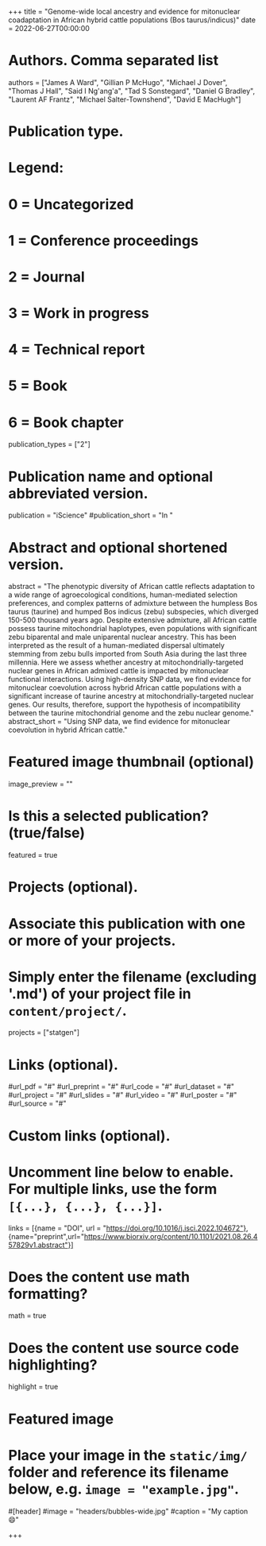 +++
title = "Genome-wide local ancestry and evidence for mitonuclear coadaptation in African hybrid cattle populations (Bos taurus/indicus)"
date = 2022-06-27T00:00:00

# Authors. Comma separated list
authors = ["James A Ward", "Gillian P McHugo", "Michael J Dover", "Thomas J Hall", "Said I Ng'ang'a", "Tad S Sonstegard", "Daniel G Bradley", "Laurent AF Frantz", "Michael Salter-Townshend", "David E MacHugh"]

# Publication type.
# Legend:
# 0 = Uncategorized
# 1 = Conference proceedings
# 2 = Journal
# 3 = Work in progress
# 4 = Technical report
# 5 = Book
# 6 = Book chapter
publication_types = ["2"]

# Publication name and optional abbreviated version.
publication = "iScience"
#publication_short = "In "

# Abstract and optional shortened version.
abstract = "The phenotypic diversity of African cattle reflects adaptation to a wide range of agroecological conditions, human-mediated selection preferences, and complex patterns of admixture between the humpless Bos taurus (taurine) and humped Bos indicus (zebu) subspecies, which diverged 150-500 thousand years ago. Despite extensive admixture, all African cattle possess taurine mitochondrial haplotypes, even populations with significant zebu biparental and male uniparental nuclear ancestry. This has been interpreted as the result of a human-mediated dispersal ultimately stemming from zebu bulls imported from South Asia during the last three millennia. Here we assess whether ancestry at mitochondrially-targeted nuclear genes in African admixed cattle is impacted by mitonuclear functional interactions. Using high-density SNP data, we find evidence for mitonuclear coevolution across hybrid African cattle populations with a significant increase of taurine ancestry at mitochondrially-targeted nuclear genes. Our results, therefore, support the hypothesis of incompatibility between the taurine mitochondrial genome and the zebu nuclear genome."
abstract_short = "Using SNP data, we find evidence for mitonuclear coevolution in hybrid African cattle."

# Featured image thumbnail (optional)
image_preview = ""

# Is this a selected publication? (true/false)
featured = true 

# Projects (optional).
#   Associate this publication with one or more of your projects.
#   Simply enter the filename (excluding '.md') of your project file in `content/project/`.
projects = ["statgen"]

# Links (optional).
#url_pdf = "#"
#url_preprint = "#"
#url_code = "#"
#url_dataset = "#"
#url_project = "#"
#url_slides = "#"
#url_video = "#"
#url_poster = "#"
#url_source = "#"

# Custom links (optional).
#   Uncomment line below to enable. For multiple links, use the form `[{...}, {...}, {...}]`.
links = [{name = "DOI", url = "https://doi.org/10.1016/j.isci.2022.104672"},
{name="preprint",url="https://www.biorxiv.org/content/10.1101/2021.08.26.457829v1.abstract"}]

# Does the content use math formatting?
math = true

# Does the content use source code highlighting?
highlight = true

# Featured image
# Place your image in the `static/img/` folder and reference its filename below, e.g. `image = "example.jpg"`.
#[header]
#image = "headers/bubbles-wide.jpg"
#caption = "My caption :smile:"

+++

